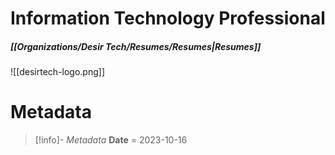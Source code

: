 # Information Technology Professional
##### [[Organizations/Desir Tech/Resumes/Resumes|Resumes]]

![[desirtech-logo.png]]







# Metadata
> [!info]- *Metadata*
> **Date** = 2023-10-16
> 